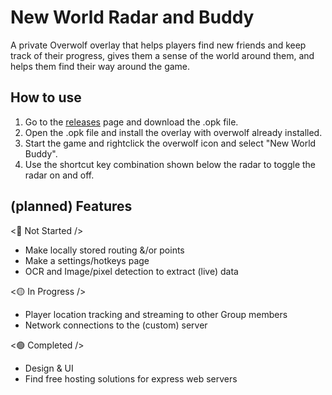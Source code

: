 
# New World Radar and Buddy

A private Overwolf overlay that helps players find new friends and keep track of their progress, gives them a sense of the world around them, and helps them find their way around the game.

## How to use

1. Go to the [releases](https://www.overwolf.com/en/overlay) page and download the .opk file.
2. Open the .opk file and install the overlay with overwolf already installed.
3. Start the game and rightclick the overwolf icon and select "New World Buddy".
4. Use the shortcut key combination shown below the radar to toggle the radar on and off.

## (planned) Features

<🔴 Not Started />

- Make locally stored routing &/or points
- Make a settings/hotkeys page
- OCR and Image/pixel detection to extract (live) data

<🟡 In Progress />

- Player location tracking and streaming to other Group members
- Network connections to the (custom) server

<🟢 Completed />

- Design & UI
- Find free hosting solutions for express web servers